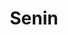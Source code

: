 ---
title: Senin
items:
  - startAt: 08:00
    endAt: 09:20
    subjectCode: rpl209
    type: theory
    room: Online
  - startAt: 09:20
    endAt: 10:40
    subjectCode: rpl207
    type: theory
    room: Online
---